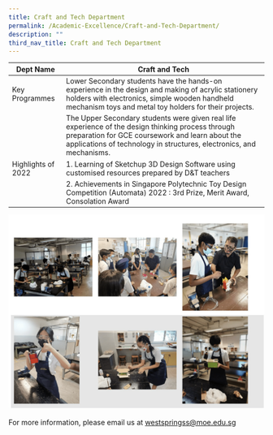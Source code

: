 ```yaml
---
title: Craft and Tech Department
permalink: /Academic-Excellence/Craft-and-Tech-Department/
description: ""
third_nav_title: Craft and Tech Department
---
```


|  Dept Name	| Craft and Tech 	|
| -	| -	|
| Key Programmes 	| Lower Secondary students have the hands-on experience in the design and making of acrylic stationery holders with electronics, simple wooden handheld mechanism toys and metal toy holders for their projects.
||The Upper Secondary students were given real life experience of the design thinking process through preparation for GCE coursework and learn about the applications of technology in structures, electronics, and mechanisms.
| Highlights of 2022	| 1.  Learning of Sketchup 3D Design Software using customised resources prepared by D&T teachers
|| 2.  Achievements in Singapore Polytechnic Toy Design Competition (Automata) 2022 : 3rd Prize, Merit Award, Consolation Award
 
 ![](/images/Academic/Craft%20and%20Tech%20Department/photo_6248794326528275301_w.png)

For more information, please email us at [westspringss@moe.edu.sg](http://westspringss.moe.edu.sg/)